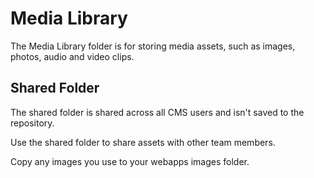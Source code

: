 # Media Library

The Media Library folder is for storing media assets, such as images, photos, audio and video clips.

## Shared Folder

The shared folder is shared across all CMS users and isn't saved to the repository.

Use the shared folder to share assets with other team members.

Copy any images you use to your webapps images folder.
